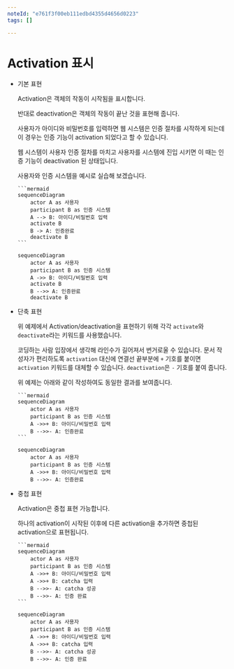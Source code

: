 ```yaml
---
noteId: "e761f3f00eb111edbd4355d4656d0223"
tags: []

---
```


# Activation 표시

- 기본 표현
    
    Activation은 객체의 작동이 시작됨을 표시합니다.

    반대로 deactivation은 객체의 작동이 끝난 것을 표현해 줍니다.

    사용자가 아이디와 비밀번호를 입력하면 웹 시스템은 인증 절차를 시작하게 되는데 이 경우는 인증 기능이 activation 되었다고 할 수 있습니다.

    웹 시스템이 사용자 인증 절차를 마치고 사용자를 시스템에 진입 시키면 이 때는 인증 기능이 deactivation 된 상태입니다.

    사용자와 인증 시스템을 예시로 실습해 보겠습니다.

    ````
    ```mermaid
    sequenceDiagram
        actor A as 사용자
        participant B as 인증 시스템
        A --> B: 아이디/비밀번호 입력
        activate B
        B -> A: 인증완료
        deactivate B
    ```
    ````

    ```{mermaid}
    sequenceDiagram
        actor A as 사용자
        participant B as 인증 시스템
        A ->> B: 아이디/비밀번호 입력
        activate B
        B -->> A: 인증완료
        deactivate B
    ```

- 단축 표현

    위 예제에서 Activation/deactivation을 표현하기 위해 각각 `activate`와 `deactivate`라는 키워드를 사용했습니다.

    코딩하는 사람 입장에서 생각해 라인수가 길어져서 번거로울 수 있습니다. 문서 작성자가 편리하도록 `activation` 대신에 연결선 끝부분에 `+` 기호를 붙이면 `activation` 키워드를 대체할 수 있습니다. `deactivation`은 `-` 기호를 붙여 줍니다.

    위 예제는 아래와 같이 작성하여도 동일한 결과를 보여줍니다.

    ````
    ```mermaid
    sequenceDiagram
        actor A as 사용자
        participant B as 인증 시스템
        A ->>+ B: 아이디/비밀번호 입력
        B -->>- A: 인증완료
    ```
    ````

    ```{mermaid}
    sequenceDiagram
        actor A as 사용자
        participant B as 인증 시스템
        A ->>+ B: 아이디/비밀번호 입력
        B -->>- A: 인증완료
    ```

- 중첩 표현
  
  Activation은 중첩 표현 가능합니다. 

  하나의 activation이 시작된 이후에 다른 activation을 추가하면 중첩된 activation으로 표현됩니다.
    
    ````
    ```mermaid
    sequenceDiagram
        actor A as 사용자
        participant B as 인증 시스템
        A ->>+ B: 아이디/비밀번호 입력
        A ->>+ B: catcha 입력
        B -->>- A: catcha 성공
        B -->>- A: 인증 완료
    ```
    ````

    ```{mermaid}
    sequenceDiagram
        actor A as 사용자
        participant B as 인증 시스템
        A ->>+ B: 아이디/비밀번호 입력
        A ->>+ B: catcha 입력
        B -->>- A: catcha 성공
        B -->>- A: 인증 완료
    ```